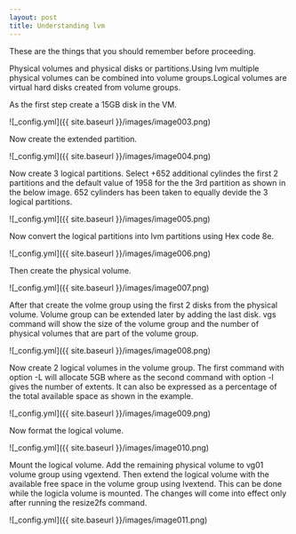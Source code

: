 ```yaml
---  
layout: post
title: Understanding lvm 
---
```

  
 These are the things that you should remember before proceeding.
 
 Physical volumes and physical disks or partitions.Using lvm multiple physical volumes 
 can be combined into volume groups.Logical volumes are virtual hard disks created from volume
 groups.
 
 As the first step create a 15GB disk in the VM.
 
 ![_config.yml]({{ site.baseurl }}/images/image003.png)
 
 Now create the extended partition.
 
 ![_config.yml]({{ site.baseurl }}/images/image004.png)
 
 Now create 3 logical partitions. Select +652 additional cylindes the first 2 partitions and the default value of 
 1958 for the the 3rd partition as shown in the below image. 652 cylinders has been taken to equally devide 
 the 3 logical partitions.
 
 ![_config.yml]({{ site.baseurl }}/images/image005.png)

 Now convert the logical partitions into lvm partitions using Hex code 8e. 
 
 ![_config.yml]({{ site.baseurl }}/images/image006.png)
 
 Then create the physical volume.
 
 ![_config.yml]({{ site.baseurl }}/images/image007.png)
 
 After that create the volme group using the first 2 disks from the physical volume. Volume group can be extended 
 later by adding the last disk. vgs command will show the size of the volume group and the number of physical volumes 
 that are part of the volume group.
 
 ![_config.yml]({{ site.baseurl }}/images/image008.png)
 
 Now create 2 logical volumes in the volume group. The first command with option -L will allocate 5GB where as the 
 second command with option -l gives the number of extents. It can also be expressed as a percentage of the total available 
 space as shown in the example.
 
 ![_config.yml]({{ site.baseurl }}/images/image009.png)
 
 Now format the logical volume.
 
 ![_config.yml]({{ site.baseurl }}/images/image010.png)
 
 Mount the logical volume. Add the remaining physical volume to vg01 volume group using vgextend. Then extend the 
 logical volume with the available free space in the volume group using lvextend. This can be done while the logicla volume
 is mounted. The changes will come into effect only after running the resize2fs command.
 
 ![_config.yml]({{ site.baseurl }}/images/image011.png)
 
 
 
 
 
